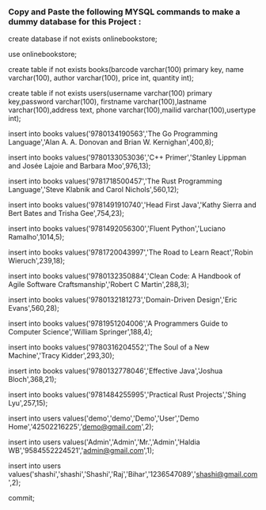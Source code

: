 ### Copy and Paste the following MYSQL commands to make a dummy database for this Project :


create database if not exists onlinebookstore;

use onlinebookstore;

create table if not exists books(barcode varchar(100) primary key, name varchar(100), author varchar(100), price int, quantity int);

create table if not exists users(username varchar(100) primary key,password varchar(100), firstname varchar(100),lastname varchar(100),address text, phone varchar(100),mailid varchar(100),usertype int);


insert into  books values('9780134190563','The Go Programming Language','Alan A. A. Donovan and Brian W. Kernighan',400,8);

insert into  books values('9780133053036','C++ Primer','Stanley Lippman and Josée Lajoie and Barbara Moo',976,13);

insert into  books values('9781718500457','The Rust Programming Language','Steve Klabnik and Carol Nichols',560,12);

insert into  books values('9781491910740','Head First Java','Kathy Sierra and Bert Bates and Trisha Gee',754,23);

insert into  books values('9781492056300','Fluent Python','Luciano Ramalho',1014,5);

insert into  books values('9781720043997','The Road to Learn React','Robin Wieruch',239,18);

insert into  books values('9780132350884','Clean Code: A Handbook of Agile Software Craftsmanship','Robert C Martin',288,3);

insert into  books values('9780132181273','Domain-Driven Design','Eric Evans',560,28);

insert into  books values('9781951204006','A Programmers Guide to Computer Science','William Springer',188,4);

insert into  books values('9780316204552','The Soul of a New Machine','Tracy Kidder',293,30);

insert into  books values('9780132778046','Effective Java','Joshua Bloch',368,21);

insert into  books values('9781484255995','Practical Rust Projects','Shing Lyu',257,15);

insert into users values('demo','demo','Demo','User','Demo Home','42502216225','demo@gmail.com',2);

insert into users values('Admin','Admin','Mr.','Admin','Haldia WB','9584552224521','admin@gmail.com',1);

insert into users values('shashi','shashi','Shashi','Raj','Bihar','1236547089','shashi@gmail.com',2);

commit;
